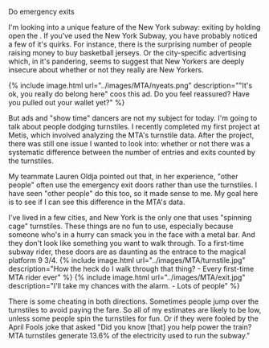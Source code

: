 Do emergency exits 

I'm looking into a unique feature of the New York subway: exiting by holding open the .
If you've used the New York Subway, you have probably noticed a few of it's quirks.  For instance, there is the surprising number of people raising money to buy basketball jerseys.  Or the city-specific advertising which, in it's pandering, seems to suggest that New Yorkers are deeply insecure about whether or not they really are New Yorkers.  

{% include image.html url="../images/MTA/nyeats.png" description="\"It's ok, you really do belong here\" coos this ad. Do you feel reassured? Have you pulled out your wallet yet?" %}


But ads and "show time" dancers are not my subject for today.  I'm going to talk about people dodging turnstiles. I recently completed my first project at Metis, which involved analyzing the MTA's turnstile data.  After the project, there was still one issue I wanted to look into: whether or not there was a systematic difference between the number of entries and exits counted by the turnstiles.

My teammate Lauren Oldja pointed out that, in her experience, "other people" often use the emergency exit doors rather than use the turnstiles. I have seen "other people" do this too, so it made sense to me. My goal here is to see if I can see this difference in the MTA's data.

I've lived in a few cities, and New York is the only one that uses "spinning cage" turnstiles. These things are no fun to use, especially because someone who's in a hurry can smack you in the face with a metal bar. And they don't look like something you want to walk through.  To a first-time subway rider, these doors are as daunting as the entrace to the magical platform 9 3/4.
{% include image.html url="../images/MTA/turnstile.jpg" description="How the heck do I walk through that thing? - Every first-time MTA rider ever" %} {% include image.html url="../images/MTA/exit.jpg" description="I'll take my chances with the alarm. - Lots of people" %}


There is some cheating in both directions.  Sometimes people jump over the turnstiles to avoid paying the fare.  So all of my estimates are likely to be low, unless some people spin the turnstiles for fun.  Or if they were fooled by the April Fools joke that asked "Did you know [that] you help power the train? MTA turnstiles generate 13.6% of the electricity used to run the subway."